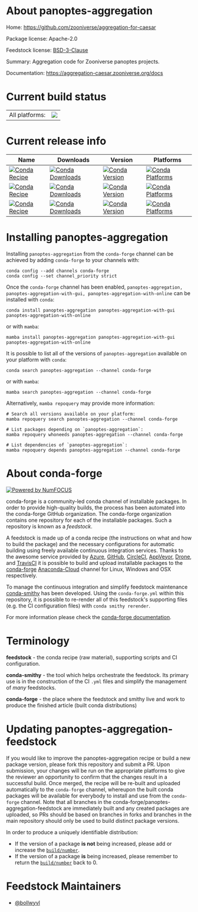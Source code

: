 About panoptes-aggregation
==========================

Home: https://github.com/zooniverse/aggregation-for-caesar

Package license: Apache-2.0

Feedstock license: [BSD-3-Clause](https://github.com/conda-forge/panoptes-aggregation-feedstock/blob/main/LICENSE.txt)

Summary: Aggregation code for Zooniverse panoptes projects.

Documentation: https://aggregation-caesar.zooniverse.org/docs

Current build status
====================


<table><tr><td>All platforms:</td>
    <td>
      <a href="https://dev.azure.com/conda-forge/feedstock-builds/_build/latest?definitionId=17492&branchName=main">
        <img src="https://dev.azure.com/conda-forge/feedstock-builds/_apis/build/status/panoptes-aggregation-feedstock?branchName=main">
      </a>
    </td>
  </tr>
</table>

Current release info
====================

| Name | Downloads | Version | Platforms |
| --- | --- | --- | --- |
| [![Conda Recipe](https://img.shields.io/badge/recipe-panoptes--aggregation-green.svg)](https://anaconda.org/conda-forge/panoptes-aggregation) | [![Conda Downloads](https://img.shields.io/conda/dn/conda-forge/panoptes-aggregation.svg)](https://anaconda.org/conda-forge/panoptes-aggregation) | [![Conda Version](https://img.shields.io/conda/vn/conda-forge/panoptes-aggregation.svg)](https://anaconda.org/conda-forge/panoptes-aggregation) | [![Conda Platforms](https://img.shields.io/conda/pn/conda-forge/panoptes-aggregation.svg)](https://anaconda.org/conda-forge/panoptes-aggregation) |
| [![Conda Recipe](https://img.shields.io/badge/recipe-panoptes--aggregation--with--gui-green.svg)](https://anaconda.org/conda-forge/panoptes-aggregation-with-gui) | [![Conda Downloads](https://img.shields.io/conda/dn/conda-forge/panoptes-aggregation-with-gui.svg)](https://anaconda.org/conda-forge/panoptes-aggregation-with-gui) | [![Conda Version](https://img.shields.io/conda/vn/conda-forge/panoptes-aggregation-with-gui.svg)](https://anaconda.org/conda-forge/panoptes-aggregation-with-gui) | [![Conda Platforms](https://img.shields.io/conda/pn/conda-forge/panoptes-aggregation-with-gui.svg)](https://anaconda.org/conda-forge/panoptes-aggregation-with-gui) |
| [![Conda Recipe](https://img.shields.io/badge/recipe-panoptes--aggregation--with--online-green.svg)](https://anaconda.org/conda-forge/panoptes-aggregation-with-online) | [![Conda Downloads](https://img.shields.io/conda/dn/conda-forge/panoptes-aggregation-with-online.svg)](https://anaconda.org/conda-forge/panoptes-aggregation-with-online) | [![Conda Version](https://img.shields.io/conda/vn/conda-forge/panoptes-aggregation-with-online.svg)](https://anaconda.org/conda-forge/panoptes-aggregation-with-online) | [![Conda Platforms](https://img.shields.io/conda/pn/conda-forge/panoptes-aggregation-with-online.svg)](https://anaconda.org/conda-forge/panoptes-aggregation-with-online) |

Installing panoptes-aggregation
===============================

Installing `panoptes-aggregation` from the `conda-forge` channel can be achieved by adding `conda-forge` to your channels with:

```
conda config --add channels conda-forge
conda config --set channel_priority strict
```

Once the `conda-forge` channel has been enabled, `panoptes-aggregation, panoptes-aggregation-with-gui, panoptes-aggregation-with-online` can be installed with `conda`:

```
conda install panoptes-aggregation panoptes-aggregation-with-gui panoptes-aggregation-with-online
```

or with `mamba`:

```
mamba install panoptes-aggregation panoptes-aggregation-with-gui panoptes-aggregation-with-online
```

It is possible to list all of the versions of `panoptes-aggregation` available on your platform with `conda`:

```
conda search panoptes-aggregation --channel conda-forge
```

or with `mamba`:

```
mamba search panoptes-aggregation --channel conda-forge
```

Alternatively, `mamba repoquery` may provide more information:

```
# Search all versions available on your platform:
mamba repoquery search panoptes-aggregation --channel conda-forge

# List packages depending on `panoptes-aggregation`:
mamba repoquery whoneeds panoptes-aggregation --channel conda-forge

# List dependencies of `panoptes-aggregation`:
mamba repoquery depends panoptes-aggregation --channel conda-forge
```


About conda-forge
=================

[![Powered by
NumFOCUS](https://img.shields.io/badge/powered%20by-NumFOCUS-orange.svg?style=flat&colorA=E1523D&colorB=007D8A)](https://numfocus.org)

conda-forge is a community-led conda channel of installable packages.
In order to provide high-quality builds, the process has been automated into the
conda-forge GitHub organization. The conda-forge organization contains one repository
for each of the installable packages. Such a repository is known as a *feedstock*.

A feedstock is made up of a conda recipe (the instructions on what and how to build
the package) and the necessary configurations for automatic building using freely
available continuous integration services. Thanks to the awesome service provided by
[Azure](https://azure.microsoft.com/en-us/services/devops/), [GitHub](https://github.com/),
[CircleCI](https://circleci.com/), [AppVeyor](https://www.appveyor.com/),
[Drone](https://cloud.drone.io/welcome), and [TravisCI](https://travis-ci.com/)
it is possible to build and upload installable packages to the
[conda-forge](https://anaconda.org/conda-forge) [Anaconda-Cloud](https://anaconda.org/)
channel for Linux, Windows and OSX respectively.

To manage the continuous integration and simplify feedstock maintenance
[conda-smithy](https://github.com/conda-forge/conda-smithy) has been developed.
Using the ``conda-forge.yml`` within this repository, it is possible to re-render all of
this feedstock's supporting files (e.g. the CI configuration files) with ``conda smithy rerender``.

For more information please check the [conda-forge documentation](https://conda-forge.org/docs/).

Terminology
===========

**feedstock** - the conda recipe (raw material), supporting scripts and CI configuration.

**conda-smithy** - the tool which helps orchestrate the feedstock.
                   Its primary use is in the construction of the CI ``.yml`` files
                   and simplify the management of *many* feedstocks.

**conda-forge** - the place where the feedstock and smithy live and work to
                  produce the finished article (built conda distributions)


Updating panoptes-aggregation-feedstock
=======================================

If you would like to improve the panoptes-aggregation recipe or build a new
package version, please fork this repository and submit a PR. Upon submission,
your changes will be run on the appropriate platforms to give the reviewer an
opportunity to confirm that the changes result in a successful build. Once
merged, the recipe will be re-built and uploaded automatically to the
`conda-forge` channel, whereupon the built conda packages will be available for
everybody to install and use from the `conda-forge` channel.
Note that all branches in the conda-forge/panoptes-aggregation-feedstock are
immediately built and any created packages are uploaded, so PRs should be based
on branches in forks and branches in the main repository should only be used to
build distinct package versions.

In order to produce a uniquely identifiable distribution:
 * If the version of a package **is not** being increased, please add or increase
   the [``build/number``](https://docs.conda.io/projects/conda-build/en/latest/resources/define-metadata.html#build-number-and-string).
 * If the version of a package **is** being increased, please remember to return
   the [``build/number``](https://docs.conda.io/projects/conda-build/en/latest/resources/define-metadata.html#build-number-and-string)
   back to 0.

Feedstock Maintainers
=====================

* [@bollwyvl](https://github.com/bollwyvl/)

